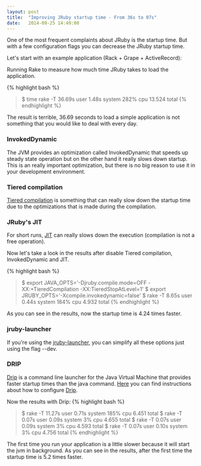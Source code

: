 ```yaml
---
layout: post
title:  "Improving JRuby startup time - From 36s to 07s"
date:   2014-09-25 14:49:00
---
```


One of the most frequent complaints about JRuby is the startup time.
But with a few configuration flags you can decrease the JRuby startup time.

Let's start with an example application (Rack + Grape + ActiveRecord):

Running Rake to measure how much time JRuby takes to load the application.

{% highlight bash %}
>$ time rake -T
36.69s user 1.48s system 282% cpu 13.524 total
{% endhighlight %}


The result is terrible, 36.69 seconds to load a simple application is not something that you would like to deal with every day.

### InvokedDynamic
The JVM provides an optimization called InvokedDynamic that speeds up steady state operation but on the other hand it really slows down startup. This is an really important optimization, but there is no big reason to use it in your development environment.

### Tiered compilation

[Tiered compilation][tiered_compilation] is something that can really slow down the startup time due to the optimizations that is made during the compilation.

### JRuby's JIT

For short runs, [JIT][JIT] can really slows down the execution (compilation is not a free operation).

Now let's take a look in the results after disable Tiered compilation, InvokedDynamic and JIT.

{% highlight bash %}
>$ export JAVA_OPTS='-Djruby.compile.mode=OFF -XX:+TieredCompilation -XX:TieredStopAtLevel=1'
>$ export JRUBY_OPTS='-Xcompile.invokedynamic=false'
>$ rake -T
8.65s user 0.44s system 184% cpu 4.932 total
{% endhighlight %}


As you can see in the results, now the startup time is 4.24 times faster.

### jruby-launcher

If you're using the [jruby-launcher][jruby-launcher], you can simplify all these options just using the flag --dev.

### DRIP

[Drip][drip] is a command line launcher for the Java Virtual Machine that provides faster startup times than the java command.
[Here][drip-install] you can find instructions about how to configure [Drip][drip].

Now the results with Drip:
{% highlight bash %}
>$ rake -T
11.27s user 0.71s system 185% cpu 6.451 total
>$ rake -T
0.07s user 0.09s system 3% cpu 4.655 total
>$ rake -T
0.07s user 0.09s system 3% cpu 4.593 total
>$ rake -T
0.07s user 0.10s system 3% cpu 4.756 total
{% endhighlight %}

The first time you run your application is a little slower because it will start the jvm in background.
As you can see in the results, after the first time the startup time is 5.2 times faster.


[drip]: https://github.com/ninjudd/drip/wiki/JRuby
[jruby]: http://jruby.org
[tiered_compilation]: http://docs.oracle.com/javase/7/docs/technotes/guides/vm/performance-enhancements-7.html
[JIT]: http://en.wikipedia.org/wiki/Just-in-time_compilation
[jruby-launcher]: https://rubygems.org/gems/jruby-launcher
[drip-install]: https://gist.github.com/rwjblue/4582914

